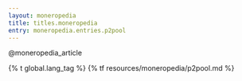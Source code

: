 ```yaml
---
layout: moneropedia
title: titles.moneropedia
entry: moneropedia.entries.p2pool
---
```


@moneropedia_article

{% t global.lang_tag %}
{% tf resources/moneropedia/p2pool.md %}
	